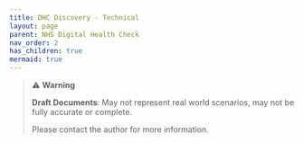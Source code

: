 ```yaml
---
title: DHC Discovery - Technical
layout: page
parent: NHS Digital Health Check
nav_order: 2
has_children: true
mermaid: true
---
```


> ⚠️ **Warning**
>  
> **Draft Documents**: May not represent real world scenarios, may not be fully accurate or complete.
>
> Please contact the author for more information.



